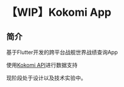 # 【WIP】Kokomi App

## 简介

基于Flutter开发的跨平台战舰世界战绩查询App

使用[Kokomi API](http://www.wows-coral.com:443/docs#/%E7%94%A8%E6%88%B7%E5%9F%BA%E6%9C%AC%E6%95%B0%E6%8D%AE%E6%8E%A5%E5%8F%A3/user_basic_user_info__get)进行数据支持

现阶段处于设计以及技术实验中。

